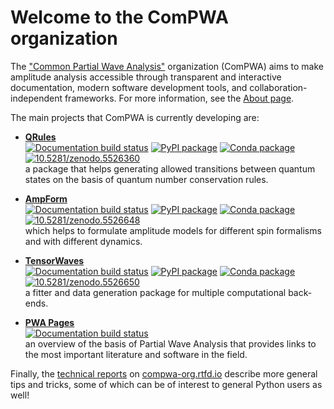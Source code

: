 # Welcome to the ComPWA organization

The ["Common Partial Wave Analysis"](https://github.com/ComPWA) organization (ComPWA) aims to make amplitude analysis accessible through transparent and interactive documentation, modern software development tools, and collaboration-independent frameworks. For more information, see the [About page](https://compwa-org.readthedocs.io).

The main projects that ComPWA is currently developing are:

- **[QRules](https://qrules.readthedocs.io)**<br>
  [![Documentation build status](https://readthedocs.org/projects/qrules/badge/?version=latest)](https://qrules.readthedocs.io)
  [![PyPI package](https://badge.fury.io/py/qrules.svg)](https://pypi.org/project/qrules)
  [![Conda package](https://anaconda.org/conda-forge/qrules/badges/version.svg)](https://anaconda.org/conda-forge/qrules)
  [![10.5281/zenodo.5526360](https://zenodo.org/badge/doi/10.5281/zenodo.5526360.svg)](https://doi.org/10.5281/zenodo.5526360)<br>
  a package that helps generating allowed transitions between quantum states on the basis of quantum number conservation rules.

- **[AmpForm](https://ampform.readthedocs.io)**<br>
  [![Documentation build status](https://readthedocs.org/projects/ampform/badge/?version=latest)](https://ampform.readthedocs.io)
  [![PyPI package](https://badge.fury.io/py/ampform.svg)](https://pypi.org/project/ampform)
  [![Conda package](https://anaconda.org/conda-forge/ampform/badges/version.svg)](https://anaconda.org/conda-forge/ampform)
  [![10.5281/zenodo.5526648](https://zenodo.org/badge/doi/10.5281/zenodo.5526648.svg)](https://doi.org/10.5281/zenodo.5526648)<br>
  which helps to formulate amplitude models for different spin formalisms and with different dynamics.

- **[TensorWaves](https://tensorwaves.readthedocs.io)**<br>
  [![Documentation build status](https://readthedocs.org/projects/tensorwaves/badge/?version=latest)](https://tensorwaves.readthedocs.io)
  [![PyPI package](https://badge.fury.io/py/tensorwaves.svg)](https://pypi.org/project/tensorwaves)
  [![Conda package](https://anaconda.org/conda-forge/tensorwaves/badges/version.svg)](https://anaconda.org/conda-forge/tensorwaves)
  [![10.5281/zenodo.5526650](https://zenodo.org/badge/doi/10.5281/zenodo.5526650.svg)](https://doi.org/10.5281/zenodo.5526650)<br>
  a fitter and data generation package for multiple computational back-ends.

- **[PWA Pages](https://pwa.readthedocs.io)**<br>
  [![Documentation build status](https://readthedocs.org/projects/pwa/badge/?version=latest)](https://pwa.readthedocs.io)<br>
  an overview of the basis of Partial Wave Analysis that provides links to the most important literature and software in the field.

Finally, the [technical reports](https://compwa-org.readthedocs.io/en/stable/reports.html) on [compwa-org.rtfd.io](https://compwa-org.readthedocs.io) describe more general tips and tricks, some of which can be of interest to general Python users as well!
